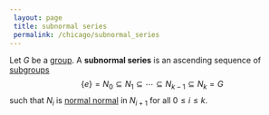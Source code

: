```yaml
---
 layout: page
 title: subnormal series
 permalink: /chicago/subnormal_series
---
```

Let $G$ be a [group](https://mathgloss.github.io/MathGloss/chicago/group). A **subnormal series** is an ascending sequence of [subgroups](https://mathgloss.github.io/MathGloss/chicago/subgroup) $$\{e\} = N_0\subseteq N_1\subseteq \cdots\subseteq N_{k-1} \subseteq N_k = G$$ such that $N_i$ is [normal normal](https://mathgloss.github.io/MathGloss/chicago/normal_#########normal) in $N_{i+1}$ for all $0\leq i\leq k$.

